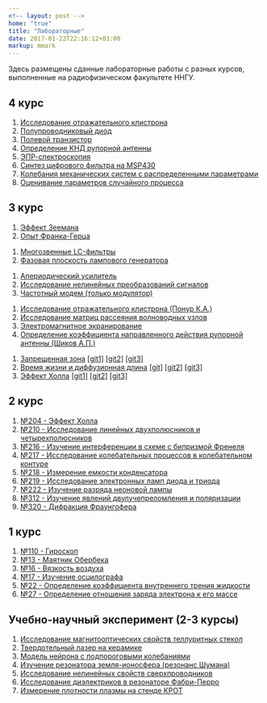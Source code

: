 ```yaml
---
<!-- layout: post -->
home: "true"
title: "Лабораторные"
date: 2017-01-22T22:16:12+03:00
markup: mmark
---
```


Здесь размещены сданные лабораторные работы с разных курсов, выполненные на радиофизическом факультете ННГУ. 

## 4 курс
1. [Исследование отражательного клистрона](https://github.com/FedorSarafanov/ReflexKlystron/raw/master/refklystron.pdf)
1. [Полупроводниковый диод](https://github.com/FedorSarafanov/ResearchDiode/raw/master/diode.pdf)
1. [Полевой транзистор](https://github.com/FedorSarafanov/ResearchFET/raw/master/fet.pdf)
1. [Определение КНД рупорной антенны](https://github.com/FedorSarafanov/RupAntenna/raw/master/rupantenna.pdf)
1. [ЭПР-спектроскопия](https://github.com/FedorSarafanov/EprSpectroscopy/raw/master/epr.pdf)
1. [Синтез цифрового фильтра на MSP430](https://github.com/FedorSarafanov/LabMSP430/raw/master/digital.pdf)
1. [Колебания механических систем с распределенными параметрами](https://github.com/FedorSarafanov/LabMSS/raw/master/osci.pdf)
1. [Оценивание параметров случайного процесса](https://github.com/FedorSarafanov/StohProc/raw/master/lab.pdf)


## 3 курс
<!-- Общая физика: -->
<!--  -->
1. [Эффект Зеемана](/lab_pdf/3/2-effekt_zeemana.pdf)
1. [Опыт Франка-Герца](/lab_pdf/3/5-opyt_franka-gerca.pdf)
<!-- Теория колебаний: -->
1. [Многозвенные LC-фильтры](/lab_pdf/3/1-mnogozvennye_LC-filjtry.pdf)
1. [Фазовая плоскость лампового генератора](/lab_pdf/3/2-fazovaya_ploskostj_lampovogo_generatora.pdf)
<!--  -->
<!-- Радиоэлектроника: -->
<!--  -->
1. [Апериодический усилитель](/lab_pdf/3/5-aperiodicheskiy_usilitelj.pdf)
1. [Исследование нелинейных преобразований сигналов](/lab_pdf/3/6-issledovanie_nelineynyh_preobrazovaniy_signalov.pdf)
1. [Частотный модем (только модулятор)](/lab_pdf/3/fmodem.pdf)
<!--  -->
<!-- Электродинамика: -->
<!--  -->
1. [Исследование отражательного клистрона (Понур К.А.)](https://github.com/KirillPonur/klystron/raw/Kirill/klystron.pdf)
1. [Исследование матриц рассеяния волноводных узлов](https://github.com/FedorSarafanov/six_poles/raw/master/six_poles.pdf)
1. [Электромагнитное экранирование](https://github.com/FedorSarafanov/em_shielding/raw/master/emshielding.pdf)
1. [Определение коэффициента направленного действия рупорной антенны (Шиков А.П.)](https://github.com/BigBigGamer/antennas_directional_factor/raw/master/dir_factor_lab.pdf)
<!--  -->
<!-- Квантовая механика: -->
<!--  -->
1. [Запрещенная зона](/lab_pdf/qm/bandgap.pdf) [[git1]](https://github.com/FedorSarafanov/BandGap) [[git2]](https://github.com/BigBigGamer/Band-Gap/) [[git3]](https://github.com/KirillPonur/Zone)
1. [Время жизни и диффузионная длина](/lab_pdf/qm/lifetime.pdf) [[git]](https://github.com/FedorSarafanov/CarrierLifeTime) [[git2]](https://github.com/BigBigGamer/CarrierLifeTime) [[git3]](https://github.com/KirillPonur/CarrierLifeTime)
1. [Эффект Холла](/lab_pdf/qm/hall.pdf) [[git1]](https://github.com/FedorSarafanov/quant-hall-effect)  [[git2]](https://github.com/BigBigGamer/quant-hall-effect)
[[git3]](https://github.com/KirillPonur/quant-hall-effect)



## 2 курс
<!-- Общая физика: -->
<!--  -->
1. [№204 - Эффект Холла](/lab_pdf/2/204-effekt_holla.pdf)
1. [№210 - Исследование линейных двухполюсников и четырехполюсников](/lab_pdf/2/210-issledovanie_lineynyh_dvuhpolyusnikov_i_chetyrehpolyusnikov.pdf)
1. [№216 - Изучение интерференции в схеме с бипризмой Френеля](/lab_pdf/2/216-izuchenie_interferencii_v_sheme_s_biprizmoy_frenelya.pdf)
1. [№217 - Исследование колебательных процессов в колебательном контуре](/lab_pdf/2/217-issledovanie_kolebateljnyh_processov_v_kolebateljnom_konture.pdf)
1. [№218 - Измерение емкости конденсатора](/lab_pdf/2/218-izmerenie_emkosti_kondensatora.pdf)
1. [№219 - Исследование электронных ламп диода и триода](/lab_pdf/2/219-issledovanie_elektronnyh_lamp_dioda_i_trioda.pdf)
1. [№222 - Изучение разряда неоновой лампы](/lab_pdf/2/222-izuchenie_razryada_neonovoy_lampy.pdf)
1. [№312 - Изучение явлений двулучепреломления и поляризации](/lab_pdf/2/312-izuchenie_yavleniy_dvulucheprelomleniya_i_polyarizacii.pdf)
1. [№320 - Дифракция Фраунгофера](/lab_pdf/2/320-difrakciya_fraungofera.pdf)


## 1 курс
<!-- Общая физика: -->
<!--  -->
1. [№110 - Гироскоп](/lab_pdf/1/110-giroskop.pdf)
1. [№13 - Маятник Обербека](/lab_pdf/1/13-mayatnik_oberbeka.pdf)
1. [№16 - Вязкость воздуха](/lab_pdf/1/16-vyazkostj_vozduha.pdf)
1. [№17 - Изучение осцилографа](/lab_pdf/1/17-izuchenie_oscilografa.pdf)
1. [№22 - Определение коэффициента внутреннего трения жидкости](/lab_pdf/1/22-opredelenie_koefficienta_vnutrennego_treniya_zhidkosti.pdf)
1. [№27 - Определение отношения заряда электрона к его массе](/lab_pdf/1/27-opredelenie_otnosheniya_zaryada_elektrona_k_ego_masse.pdf)

<!-- more -->



## Учебно-научный эксперимент (2-3 курсы)

1. [Исследование магнитооптических свойств теллуритных стекол](/lab_pdf/une/une_issledovanie_magnitoopticheskih_svoystv_telluritnyh_stekol.pdf)
1. [Твердотельный лазер на керамике](/lab_pdf/une/une_tverdoteljnyy_lazer_na_keramike.pdf)
1. [Модель нейрона с подпороговыми колебаниями](/lab_pdf/une/une_modelj_neyrona_s_podporogovymi_kolebaniyami.pdf)
1. [Изучение резонатора земля-ионосфера (резонанс Шумана)](/lab_pdf/une/une_izuchenie_rezonatora_zemlya-ionosfera_(rezonans_shumana).pdf)
1. [Исследование нелинейных свойств сверхпроводников](/lab_pdf/une/une_issledovanie_nelineynyh_svoystv_sverhprovodnikov.pdf)
1. [Исследование диэлектриков в резонаторе Фабри-Перро](/lab_pdf/une/une_issledovanie_dielektrikov_v_rezonatore_fabri-perro.pdf)
1. [Измерение плотности плазмы на  стенде КРОТ](/lab_pdf/une/une_plasma.pdf) 